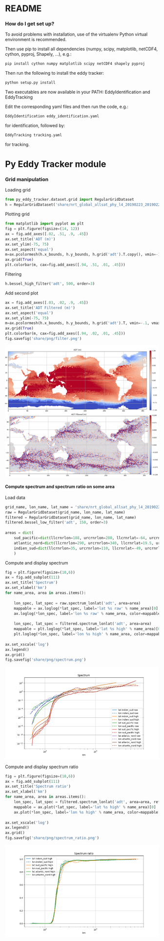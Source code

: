 # README #

### How do I get set up? ###

To avoid problems with installation, use of the virtualenv Python virtual environment is recommended.

Then use pip to install all dependencies (numpy, scipy, matplotlib, netCDF4, cython, pyproj, Shapely, ...), e.g.:

```bash
pip install cython numpy matplotlib scipy netCDF4 shapely pyproj
```

Then run the following to install the eddy tracker:

```bash
python setup.py install
```

Two executables are now available in your PATH: EddyIdentification and EddyTracking

Edit the corresponding yaml files and then run the code, e.g.:

```bash
EddyIdentification eddy_identification.yaml
```

for identification, followed by:

```bash
EddyTracking tracking.yaml
```

for tracking.


# Py Eddy Tracker module #

### Grid manipulation ###

Loading grid
```python
from py_eddy_tracker.dataset.grid import RegularGridDataset
h = RegularGridDataset('share/nrt_global_allsat_phy_l4_20190223_20190226.nc', 'longitude', 'latitude')
```

Plotting grid
```python
from matplotlib import pyplot as plt
fig = plt.figure(figsize=(14, 12))
ax = fig.add_axes([.02, .51, .9, .45])
ax.set_title('ADT (m)')
ax.set_ylim(-75, 75)
ax.set_aspect('equal')
m=ax.pcolormesh(h.x_bounds, h.y_bounds, h.grid('adt').T.copy(), vmin=-1, vmax=1, cmap='coolwarm')
ax.grid(True)
plt.colorbar(m, cax=fig.add_axes([.94, .51, .01, .45]))
```

Filtering
```python
h.bessel_high_filter('adt', 500, order=3)
```

Add second plot
```python
ax = fig.add_axes([.03, .02, .9, .45])
ax.set_title('ADT Filtered (m)')
ax.set_aspect('equal')
ax.set_ylim(-75, 75)
m=ax.pcolormesh(h.x_bounds, h.y_bounds, h.grid('adt').T, vmin=-.1, vmax=.1, cmap='coolwarm')
ax.grid(True)
plt.colorbar(m, cax=fig.add_axes([.94, .02, .01, .45]))
fig.savefig('share/png/filter.png')
```

![signal filtering](share/png/filter.png)

#### Compute spectrum and spectrum ratio on some area ####
Load data
```python
grid_name, lon_name, lat_name = 'share/nrt_global_allsat_phy_l4_20190223_20190226.nc', 'longitude', 'latitude'
raw = RegularGridDataset(grid_name, lon_name, lat_name)
filtered = RegularGridDataset(grid_name, lon_name, lat_name)
filtered.bessel_low_filter('adt', 150, order=3)

areas = dict(
    sud_pacific=dict(llcrnrlon=188, urcrnrlon=280, llcrnrlat=-64, urcrnrlat=-7),
    atlantic_nord=dict(llcrnrlon=290, urcrnrlon=340, llcrnrlat=19.5, urcrnrlat=43),
    indien_sud=dict(llcrnrlon=35, urcrnrlon=110, llcrnrlat=-49, urcrnrlat=-26),
    )
```

Compute and display spectrum
```python
fig = plt.figure(figsize=(10,6))
ax = fig.add_subplot(111)
ax.set_title('Spectrum')
ax.set_xlabel('km')
for name_area, area in areas.items():

    lon_spec, lat_spec = raw.spectrum_lonlat('adt', area=area)
    mappable = ax.loglog(*lat_spec, label='lat %s raw' % name_area)[0]
    ax.loglog(*lon_spec, label='lon %s raw' % name_area, color=mappable.get_color(), linestyle='--')

    lon_spec, lat_spec = filtered.spectrum_lonlat('adt', area=area)
    mappable = plt.loglog(*lat_spec, label='lat %s high' % name_area)[0]
    plt.loglog(*lon_spec, label='lon %s high' % name_area, color=mappable.get_color(), linestyle='--')

ax.set_xscale('log')
ax.legend()
ax.grid()
fig.savefig('share/png/spectrum.png')
```

![spectrum](share/png/spectrum.png)

Compute and display spectrum ratio
```python
fig = plt.figure(figsize=(10,6))
ax = fig.add_subplot(111)
ax.set_title('Spectrum ratio')
ax.set_xlabel('km')
for name_area, area in areas.items():
    lon_spec, lat_spec = filtered.spectrum_lonlat('adt', area=area, ref=raw)
    mappable = ax.plot(*lat_spec, label='lat %s high' % name_area)[0]
    ax.plot(*lon_spec, label='lon %s high' % name_area, color=mappable.get_color(), linestyle='--')

ax.set_xscale('log')
ax.legend()
ax.grid()
fig.savefig('share/png/spectrum_ratio.png')
```
![spectrum](share/png/spectrum_ratio.png)